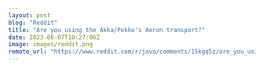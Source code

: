 ```yaml
---
layout: post
blog: "Reddit"
title: "Are you using the Akka/Pekko's Aeron transport?"
date: 2023-08-07T10:27:06Z
image: images/reddit.png
remote_url: "https://www.reddit.com/r/java/comments/15kgq5z/are_you_using_the_akkapekkos_aeron_transport/"
---
```

